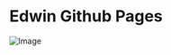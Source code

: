 # Edwin Github Pages

![Image](https://upload.wikimedia.org/wikipedia/en/thumb/3/33/Patrick_Star.svg/1200px-Patrick_Star.svg.png)

